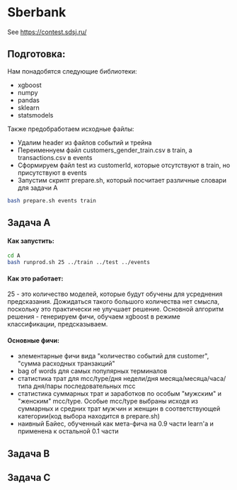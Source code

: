 # Sberbank
See https://contest.sdsj.ru/

## Подготовка: ##

Нам понадобятся следующие библиотеки:
- xgboost
- numpy
- pandas
- sklearn
- statsmodels

Также предобработаем исходные файлы:
- Удалим header из файлов событий и трейна
- Переименнуем файл customers_gender_train.csv в train, а transactions.csv в events
- Сформируем файл test из customerId, которые отсутствуют в train, но присутствуют в events
- Запустим скрипт prepare.sh, который посчитает различные словари для задачи А
```bash
bash prepare.sh events train
```

## Задача A ##

#### Как запустить: ####

```bash
cd A
bash runprod.sh 25 ../train ../test ../events
```

#### Как это работает: ####

25 - это количество моделей, которые будут обучены для усреднения предсказания. Дожидаться такого большого количества нет смысла, поскольку это практически не улучшает решение.
Основной алгоритм решения - генерируем фичи, обучаем xgboost в режиме классификации, предсказываем.
#### Основные фичи: ####
- элементарные фичи вида "количество событий для customer", "сумма расходных транзакций"
- bag of words для самых популярных терминалов
- статистика трат для mcc/type/дня недели/дня месяца/месяца/часа/типа дня/пары последовательных mcc
- статистика суммарных трат и заработков по особым "мужским" и "женским" mcc/type. Особые mcc/type выбраны исходя из суммарных и средних трат мужчин и женщин в соответствующей категории(код выбора находится в prepare.sh)
- наивный Байес, обученный как мета-фича на 0.9 части learn'а и применена к остальной 0.1 части


## Задача B ##

## Задача C ##


